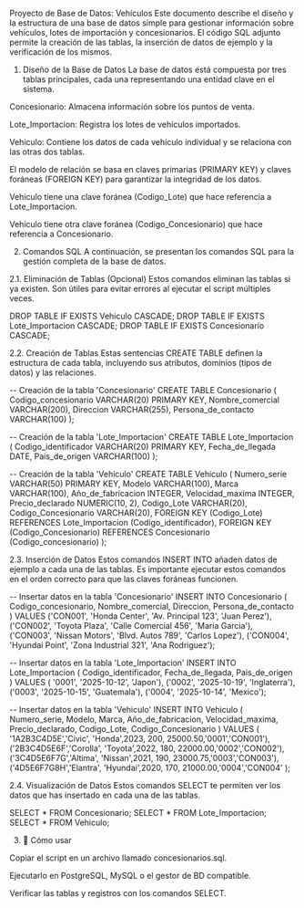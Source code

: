 Proyecto de Base de Datos: Vehículos
Este documento describe el diseño y la estructura de una base de datos simple para gestionar información sobre vehículos, lotes de importación y concesionarios. El código SQL adjunto permite la creación de las tablas, la inserción de datos de ejemplo y la verificación de los mismos.

1. Diseño de la Base de Datos
La base de datos está compuesta por tres tablas principales, cada una representando una entidad clave en el sistema.

Concesionario: Almacena información sobre los puntos de venta.

Lote_Importacion: Registra los lotes de vehículos importados.

Vehiculo: Contiene los datos de cada vehículo individual y se relaciona con las otras dos tablas.

El modelo de relación se basa en claves primarias (PRIMARY KEY) y claves foráneas (FOREIGN KEY) para garantizar la integridad de los datos.

Vehiculo tiene una clave foránea (Codigo_Lote) que hace referencia a Lote_Importacion.

Vehiculo tiene otra clave foránea (Codigo_Concesionario) que hace referencia a Concesionario.

2. Comandos SQL
A continuación, se presentan los comandos SQL para la gestión completa de la base de datos.

2.1. Eliminación de Tablas (Opcional)
Estos comandos eliminan las tablas si ya existen. Son útiles para evitar errores al ejecutar el script múltiples veces.

DROP TABLE IF EXISTS Vehiculo CASCADE;
DROP TABLE IF EXISTS Lote_Importacion CASCADE;
DROP TABLE IF EXISTS Concesionario CASCADE;

2.2. Creación de Tablas
Estas sentencias CREATE TABLE definen la estructura de cada tabla, incluyendo sus atributos, dominios (tipos de datos) y las relaciones.

-- Creación de la tabla 'Concesionario'
CREATE TABLE Concesionario (
    Codigo_concesionario VARCHAR(20) PRIMARY KEY,
    Nombre_comercial VARCHAR(200),
    Direccion VARCHAR(255),
    Persona_de_contacto VARCHAR(100)
);

-- Creación de la tabla 'Lote_Importacion'
CREATE TABLE Lote_Importacion (
    Codigo_identificador VARCHAR(20) PRIMARY KEY,
    Fecha_de_llegada DATE,
    Pais_de_origen VARCHAR(100)
);

-- Creación de la tabla 'Vehiculo'
CREATE TABLE Vehiculo (
    Numero_serie VARCHAR(50) PRIMARY KEY,
    Modelo VARCHAR(100),
    Marca VARCHAR(100),
    Año_de_fabricacion INTEGER,
    Velocidad_maxima INTEGER,
    Precio_declarado NUMERIC(10, 2),
    Codigo_Lote VARCHAR(20),
    Codigo_Concesionario VARCHAR(20),
    FOREIGN KEY (Codigo_Lote) REFERENCES Lote_Importacion (Codigo_identificador),
    FOREIGN KEY (Codigo_Concesionario) REFERENCES Concesionario (Codigo_concesionario)
);

2.3. Inserción de Datos
Estos comandos INSERT INTO añaden datos de ejemplo a cada una de las tablas. Es importante ejecutar estos comandos en el orden correcto para que las claves foráneas funcionen.

-- Insertar datos en la tabla 'Concesionario'
INSERT INTO Concesionario (
    Codigo_concesionario,
    Nombre_comercial,
    Direccion,
    Persona_de_contacto
) VALUES
    ('CON001', 'Honda Center', 'Av. Principal 123', 'Juan Perez'),
    ('CON002', 'Toyota Plaza', 'Calle Comercial 456', 'Maria Garcia'),
    ('CON003', 'Nissan Motors', 'Blvd. Autos 789', 'Carlos Lopez'),
    ('CON004', 'Hyundai Point', 'Zona Industrial 321', 'Ana Rodriguez');


-- Insertar datos en la tabla 'Lote_Importacion'
INSERT INTO Lote_Importacion (
    Codigo_identificador,
    Fecha_de_llegada,
    Pais_de_origen
) VALUES (
    '0001', '2025-10-12', 'Japon'),
    ('0002', '2025-10-19', 'Inglaterra'),
    ('0003', '2025-10-15', 'Guatemala'),
    ('0004', '2025-10-14', 'Mexico');


-- Insertar datos en la tabla 'Vehiculo'
INSERT INTO Vehiculo (
    Numero_serie,
    Modelo,
    Marca,
    Año_de_fabricacion,
    Velocidad_maxima,
    Precio_declarado,
    Codigo_Lote,
    Codigo_Concesionario
) VALUES (
    '1A2B3C4D5E','Civic', 'Honda',2023, 200,  25000.50,'0001','CON001'),
    ('2B3C4D5E6F','Corolla', 'Toyota',2022, 180,  22000.00,'0002','CON002'),
    ('3C4D5E6F7G','Altima', 'Nissan',2021, 190,  23000.75,'0003','CON003'),
    ('4D5E6F7G8H','Elantra', 'Hyundai',2020, 170,  21000.00,'0004','CON004'
);

2.4. Visualización de Datos
Estos comandos SELECT te permiten ver los datos que has insertado en cada una de las tablas.

SELECT * FROM Concesionario;
SELECT * FROM Lote_Importacion;
SELECT * FROM Vehiculo;

3. 🚀 Cómo usar

Copiar el script en un archivo llamado concesionarios.sql.

Ejecutarlo en PostgreSQL, MySQL o el gestor de BD compatible.

Verificar las tablas y registros con los comandos SELECT.
